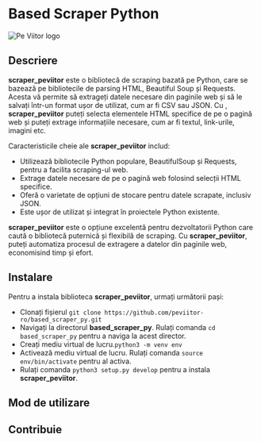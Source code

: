 # Based Scraper Python

![Pe Viitor logo](https://peviitor.ro/static/media/peviitor_logo.df4cd2d4b04f25a93757bb59b397e656.svg)

## Descriere 

**scraper_peviitor** este o bibliotecă de scraping bazată pe Python, care se bazează pe bibliotecile de parsing HTML, Beautiful Soup și Requests. Acesta vă permite să extrageți datele necesare din paginile web și să le salvați într-un format ușor de utilizat, cum ar fi CSV sau JSON. Cu , **scraper_peviitor** puteți selecta elementele HTML specifice de pe o pagină web și puteți extrage informațiile necesare, cum ar fi textul, link-urile, imagini etc.

Caracteristicile cheie ale **scraper_peviitor** includ:
- Utilizează bibliotecile Python populare, BeautifulSoup și Requests, pentru a facilita scraping-ul web.
- Extrage datele necesare de pe o pagină web folosind selecții HTML specifice.
- Oferă o varietate de opțiuni de stocare pentru datele scrapate, inclusiv JSON.
- Este ușor de utilizat și integrat în proiectele Python existente.

**scraper_peviitor** este o opțiune excelentă pentru dezvoltatorii Python care caută o bibliotecă puternică și flexibilă de scraping. Cu **scraper_peviitor**, puteți automatiza procesul de extragere a datelor din paginile web, economisind timp și efort.

## Instalare

Pentru a instala biblioteca **scraper_peviitor**, urmați următorii pași:

- Clonați fișierul `git clone https://github.com/peviitor-ro/based_scraper_py.git`
- Navigați la directorul **based_scraper_py**. Rulați comanda `cd based_scraper_py` pentru a naviga la acest director.
- Creați mediu virtual de lucru.`python3 -m venv env`
- Activează mediu virtual de lucru. Rulați comanda `source env/bin/activate` pentru al activa.
- Rulați comanda `python3 setup.py develop` pentru a instala **scraper_peviitor**.

## Mod de utilizare

## Contribuie